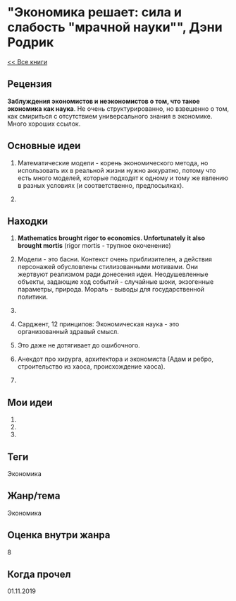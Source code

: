# "Экономика решает: сила и слабость "мрачной науки"", Дэни Родрик

[<< Все книги](../README.md)

## Рецензия

**Заблуждения экономистов и неэкономистов о том, что такое экономика как наука**. Не очень структурированно, но взвешенно о том, как смириться с отсутствием универсального знания в экономике. Много хороших ссылок.

## Основные идеи

1. Математические модели - корень экономического метода, но использовать их в реальной жизни нужно аккуратно, потому что есть много моделей, которые подходят к одному и тому же явлению в разных условиях (и соответственно, предпосылках). 

2. 



## Находки

1. **Mathematics brought rigor to economics. Unfortunately it also brought mortis** (rigor mortis - трупное окоченение)

2. Модели - это басни. Контекст очень приблизителен, а действия персонажей обусловлены стилизованными мотивами. Они жертвуют реализмом ради донесения идеи. Неодушевленные объекты, задающие ход событий - случайные шоки, экзогенные параметры, природа. Мораль - выводы для государственной политики.

3. 

2. Сарджент, 12 принципов: Экономическая наука - это организованный здравый смысл.

3. Это даже не дотягивает до ошибочного.

4. Анекдот про хирурга, архитектора и экономиста (Адам и ребро, строительство из хаоса, происхождение хаоса). 

5. 


## Мои идеи

1. 

2. 

3. 


## Теги

Экономика


## Жанр/тема

Экономика


## Оценка внутри жанра

8

## Когда прочел

01.11.2019
